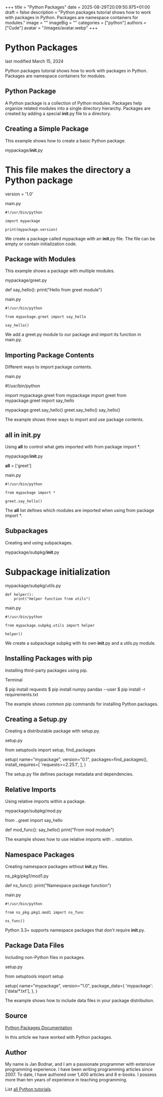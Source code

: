 +++
title = "Python Packages"
date = 2025-08-29T20:09:50.975+01:00
draft = false
description = "Python packages tutorial shows how to work with packages in Python. Packages are namespace containers for modules."
image = ""
imageBig = ""
categories = ["python"]
authors = ["Cude"]
avatar = "/images/avatar.webp"
+++

# Python Packages

last modified March 15, 2024

Python packages tutorial shows how to work with packages in Python. Packages
are namespace containers for modules.

## Python Package

A Python package is a collection of Python modules. Packages help organize
related modules into a single directory hierarchy. Packages are created by
adding a special __init__.py file to a directory.

## Creating a Simple Package

This example shows how to create a basic Python package.

mypackage/__init__.py
  

# This file makes the directory a Python package
version = '1.0'

main.py
  

```
#!/usr/bin/python

import mypackage

print(mypackage.version)

```

We create a package called mypackage with an __init__.py
file. The file can be empty or contain initialization code.

## Package with Modules

This example shows a package with multiple modules.

mypackage/greet.py
  

def say_hello():
    print("Hello from greet module")

main.py
  

```
#!/usr/bin/python

from mypackage.greet import say_hello

say_hello()

```

We add a greet.py module to our package and import its function
in main.py.

## Importing Package Contents

Different ways to import package contents.

main.py
  

#!/usr/bin/python

import mypackage.greet
from mypackage import greet
from mypackage.greet import say_hello

mypackage.greet.say_hello()
greet.say_hello()
say_hello()

The example shows three ways to import and use package contents.

## __all__ in __init__.py

Using __all__ to control what gets imported with from package import *.

mypackage/__init__.py
  

__all__ = ['greet']

main.py
  

```
#!/usr/bin/python

from mypackage import *

greet.say_hello()

```

The __all__ list defines which modules are imported when using
from package import *.

## Subpackages

Creating and using subpackages.

mypackage/subpkg/__init__.py
  

# Subpackage initialization

mypackage/subpkg/utils.py
  

```
def helper():
    print("Helper function from utils")

```

main.py
  

```
#!/usr/bin/python

from mypackage.subpkg.utils import helper

helper()

```

We create a subpackage subpkg with its own __init__.py
and a utils.py module.

## Installing Packages with pip

Installing third-party packages using pip.

Terminal
  

$ pip install requests
$ pip install numpy pandas --user
$ pip install -r requirements.txt

The example shows common pip commands for installing Python packages.

## Creating a Setup.py

Creating a distributable package with setup.py.

setup.py
  

from setuptools import setup, find_packages

setup(
    name="mypackage",
    version="0.1",
    packages=find_packages(),
    install_requires=[
        'requests&gt;=2.25.1',
    ],
)

The setup.py file defines package metadata and dependencies.

## Relative Imports

Using relative imports within a package.

mypackage/subpkg/mod.py
  

from ..greet import say_hello

def mod_func():
    say_hello()
    print("From mod module")

The example shows how to use relative imports with .. notation.

## Namespace Packages

Creating namespace packages without __init__.py files.

ns_pkg/pkg1/mod1.py
  

def ns_func():
    print("Namespace package function")

main.py
  

```
#!/usr/bin/python

from ns_pkg.pkg1.mod1 import ns_func

ns_func()

```

Python 3.3+ supports namespace packages that don't require __init__.py.

##  Package Data Files

Including non-Python files in packages.

setup.py
  

from setuptools import setup

setup(
    name="mypackage",
    version="1.0",
    package_data={
        'mypackage': ['data/*.txt'],
    },
)

The example shows how to include data files in your package distribution.

## Source

[Python Packages Documentation](https://docs.python.org/3/tutorial/modules.html#packages)

In this article we have worked with Python packages.

## Author

My name is Jan Bodnar, and I am a passionate programmer with extensive
programming experience. I have been writing programming articles since 2007.
To date, I have authored over 1,400 articles and 8 e-books. I possess more
than ten years of experience in teaching programming.

List [all Python tutorials](/python/).